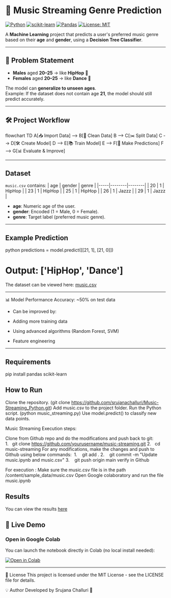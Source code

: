 # 🎵 Music Streaming Genre Prediction

[![Python](https://img.shields.io/badge/Python-3.x-blue)](https://www.python.org/)
[![scikit-learn](https://img.shields.io/badge/scikit--learn-1.x-orange)](https://scikit-learn.org/stable/)
[![Pandas](https://img.shields.io/badge/Pandas-1.x-green)](https://pandas.pydata.org/)
[![License: MIT](https://img.shields.io/badge/License-MIT-yellow.svg)](LICENSE)

A **Machine Learning** project that predicts a user's preferred music genre based on their **age** and **gender**, using a **Decision Tree Classifier**.

---

## 📌 Problem Statement

- **Males** aged **20–25** → like **HipHop** 🎤  
- **Females** aged **20–25** → like **Dance** 💃  

The model can **generalize to unseen ages**.  
Example: If the dataset does not contain age **21**, the model should still predict accurately.

---

## 🛠 Project Workflow

flowchart TD
    A[📥 Import Data] --> B[🧹 Clean Data]
    B --> C[✂️ Split Data]
    C --> D[🛠 Create Model]
    D --> E[📚 Train Model]
    E --> F[🔮 Make Predictions]
    F --> G[📊 Evaluate & Improve]


---

## Dataset
`music.csv` contains:
| age | gender | genre  |
|-----|--------|--------|
| 20  | 1      | HipHop |
| 23  | 1      | HipHop |
| 25  | 1      | HipHop |
| 26  | 1      | Jazzz  |
| 29  | 1      | Jazzz  |

- **age**: Numeric age of the user.
- **gender**: Encoded (1 = Male, 0 = Female).
- **genre**: Target label (preferred music genre).

---

## Example Prediction
python
predictions = model.predict([[21, 1], [21, 0]])
# Output: ['HipHop', 'Dance'] 

The dataset can be viewed here: [music.csv](https://raw.githubusercontent.com/srujanachalluri/Music-Streaming_Python/main/music.csv)

---

📊 Model Performance
Accuracy: ~50% on test data

- Can be improved by:

- Adding more training data

- Using advanced algorithms (Random Forest, SVM)

- Feature engineering

---

## Requirements
  pip install pandas scikit-learn
  
## How to Run

Clone the repository. (git clone https://github.com/srujanachalluri/Music-Streaming_Python.git)
Add music.csv to the project folder.
Run the Python script. (python music_streaming.py)
Use model.predict() to classify new data points.

Music Streaming
Execution steps:

Clone from Github repo and do the modifications and push back to git:
1.   git clone https://github.com/yourusername/music-streaming.git
2.   cd music-streaming
For any modifications, make the changes and push to Github using below commands: 
1.    git add .
2.    git commit -m "Update music.ipynb and music.csv"
3.    git push origin main
verify in Github

For execution :
Make sure the music.csv file is in the path /content/sample_data/music.csv
Open Google colaboratory and run the file music.ipynb

## Results

You can view the results [here](ResultAccuracySS.png)

## 🚀 Live Demo

### Open in Google Colab
You can launch the notebook directly in Colab (no local install needed):

[![Open in Colab](https://colab.research.google.com/assets/colab-badge.svg)](https://colab.research.google.com/github/srujanachalluri/Music-Streaming_Python/blob/main/Music_Streaming_Project.ipynb)

---
📜 License
This project is licensed under the MIT License - see the LICENSE file for details.

💡 Author
Developed by Srujana Challuri 🚀
